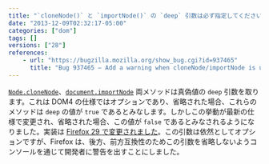 ```yaml
---
title: "`cloneNode()` と `importNode()` の `deep` 引数は必ず指定してください"
date: "2013-12-09T02:32:17-05:00"
categories: ["dom"]
tags: []
versions: ["28"]
references:
    - url: "https://bugzilla.mozilla.org/show_bug.cgi?id=937465"
      title: "Bug 937465 – Add a warning when cloneNode/importNode is used without a boolean argument on a node with children"
---
```

[`Node.cloneNode`](https://developer.mozilla.org/docs/Web/API/Node.cloneNode)、[`document.importNode`](https://developer.mozilla.org/docs/Web/API/document.importNode) 両メソッドは真偽値の `deep` 引数を取ります。これは DOM4 の仕様ではオプションであり、省略された場合、これらのメソッドは `deep` の値が `true` であるとみなします。しかしこの挙動が最新の仕様で変更され、省略された場合、この値が `false` であるとみなされるようになりました。実装は [Firefox 29 で変更されました](https://www.fxsitecompat.dev/ja/docs/2014/clonenode-and-importnode-has-defaulted-to-shallow-clones/)。この引数は依然としてオプションですが、Firefox は、後方、前方互換性のためこの引数を省略しないようコンソールを通じて開発者に警告を出すことにしました。
